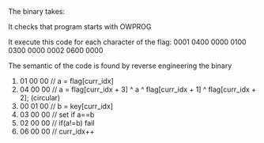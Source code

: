 The binary takes: <program> <flag>

It checks that program starts with OWPROG

It execute this code for each character of the flag: 0001 0400 0000 0100 0300 0000 0002 0600 0000

The semantic of the code is found by reverse engineering the binary

1) 01 00 00 	// a = flag[curr_idx]
2) 04 00 00 	// a = flag[curr_idx + 3] ^ a ^ flag[curr_idx + 1] ^ flag[curr_idx + 2]; (circular)
3) 00 01 00 	// b = key[curr_idx]
4) 03 00 00 	// set if a==b
5) 02 00 00 	// if(a!=b) fail
6) 06 00 00 	// curr_idx++
